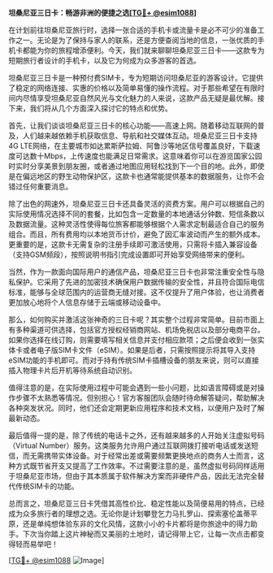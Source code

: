 **坦桑尼亚三日卡：畅游非洲的便捷之选[[TG💪+ @esim1088](https://t.me/s/esim1088)]**

在计划前往坦桑尼亚旅行时，选择一张合适的手机卡或流量卡是必不可少的准备工作之一。无论是为了保持与家人的联系，还是方便查阅当地的信息，一张优质的手机卡都能为你的旅程增添便利。今天，我们就来聊聊坦桑尼亚三日卡——这款专为短期旅行者设计的手机卡，以及它为何成为众多游客的首选。

坦桑尼亚三日卡是一种预付费SIM卡，专为短期访问坦桑尼亚的游客设计。它提供了稳定的网络连接、实惠的价格以及简单易懂的操作流程。对于那些希望在有限时间内尽情享受坦桑尼亚自然风光与文化魅力的人来说，这款产品无疑是最优解。接下来，我们将从几个方面深入探讨它的特点和优势。

首先，让我们谈谈坦桑尼亚三日卡的核心功能——高速上网。随着移动互联网的普及，人们越来越依赖手机获取信息、导航和社交媒体互动。坦桑尼亚三日卡支持4G LTE网络，在主要城市如达累斯萨拉姆、阿鲁沙等地区信号覆盖良好，下载速度可达数十Mbps，上传速度也能满足日常需求。这意味着你可以在游览国家公园时实时分享美景到朋友圈，或者通过地图应用轻松找到下一个目的地。此外，即使是在偏远地区的野生动物保护区，这款卡也通常能提供基本的数据服务，让你不会错过任何重要消息。

除了出色的网速外，坦桑尼亚三日卡还具备灵活的资费方案。用户可以根据自己的实际使用情况选择不同的套餐，比如包含一定数量的本地通话分钟数、短信条数以及数据流量。这种灵活性使得每位旅客都能够根据个人需求定制最适合自己的服务组合。而且，所有费用均以本地货币计价，避免了因汇率波动而产生的额外成本。更重要的是，这款卡无需复杂的注册手续即可激活使用，只需将卡插入兼容设备（支持GSM频段），按照说明书指引完成设置即可开始享受网络带来的便利。

当然，作为一款面向国际用户的通信产品，坦桑尼亚三日卡也非常注重安全性与隐私保护。它采用了先进的加密技术确保用户数据传输的安全性，并且符合国际电信标准，能够与全球范围内的运营商无缝对接。这不仅提升了用户体验，也让消费者更加放心地将个人信息存储于云端或移动设备中。

那么，如何购买并激活这张神奇的三日卡呢？其实整个过程非常简单。目前市面上有多种渠道可供选择，包括官方授权经销商网站、机场免税店以及部分电商平台。如果你选择在线订购，则需要填写相关信息并支付相应款项；之后便会收到一张实体卡或者电子版SIM卡文件（eSIM）。如果是后者，只需按照提示将其导入支持eSIM功能的手机即可。而对于持有传统SIM卡插槽设备的朋友来说，则可以直接插入物理卡片后开机等待系统自动识别。

值得注意的是，在实际使用过程中可能会遇到一些小问题，比如语言障碍或是对操作步骤不太熟悉等情况。但别担心！官方客服团队会随时待命解答疑问，帮助解决各种突发状况。同时，他们还会定期更新应用程序和技术文档，以便用户及时了解最新动态。

最后值得一提的是，除了传统的电话卡之外，还有越来越多的人开始关注虚拟号码（Virtual Number）服务。这类服务允许用户通过互联网拨打接听电话或发送短信，而无需携带实体设备。对于经常出差或需要频繁更换地点的商务人士而言，这种方式既节省开支又提高了工作效率。不过需要注意的是，虽然虚拟号码同样适用于坦桑尼亚市场，但由于其本质属于软件解决方案而非硬件产品，因此无法完全替代传统SIM卡的功能。

总而言之，坦桑尼亚三日卡凭借其高性价比、稳定性能以及简便易用的特点，已经成为众多旅行者的理想之选。无论你是计划攀登乞力马扎罗山、探索塞伦盖蒂平原，还是单纯想体验东非的文化风情，这款小小的卡片都将是你旅途中的得力助手。下次当你踏上这片神秘而又美丽的土地时，请记得带上它，让每一次点击都变得轻而易举吧！

[[TG💪+ @esim1088](https://t.me/s/esim1088) ![Image](https://i.postimg.cc/4NQfJmqS/Snipaste-2025-05-13-00-14-12.png)]